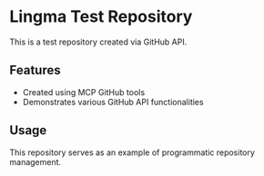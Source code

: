 # Lingma Test Repository

This is a test repository created via GitHub API.

## Features

- Created using MCP GitHub tools
- Demonstrates various GitHub API functionalities

## Usage

This repository serves as an example of programmatic repository management.